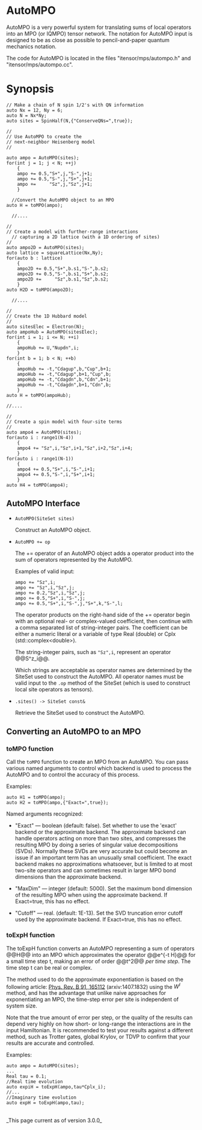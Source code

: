 # AutoMPO

AutoMPO is a very powerful system for translating sums
of local operators into an MPO (or IQMPO) tensor network.
The notation for AutoMPO input is designed to be as close
as possible to pencil-and-paper quantum mechanics notation.

The code for AutoMPO is located in the files "itensor/mps/autompo.h"
and "itensor/mps/autompo.cc".

# Synopsis


    // Make a chain of N spin 1/2's with QN information
    auto Nx = 12, Ny = 6;
    auto N = Nx*Ny;
    auto sites = SpinHalf(N,{"ConserveQNs=",true});

    //
    // Use AutoMPO to create the 
    // next-neighbor Heisenberg model
    //

    auto ampo = AutoMPO(sites);
    for(int j = 1; j < N; ++j)
        {
        ampo += 0.5,"S+",j,"S-",j+1;
        ampo += 0.5,"S-",j,"S+",j+1;
        ampo +=     "Sz",j,"Sz",j+1;
        }

	  //Convert the AutoMPO object to an MPO
    auto H = toMPO(ampo);

	  //....

    //
    // Create a model with further-range interactions
	  // capturing a 2D lattice (with a 1D ordering of sites)
    //
    auto ampo2D = AutoMPO(sites);
    auto lattice = squareLattice(Nx,Ny);
    for(auto b : lattice)
        {
        ampo2D += 0.5,"S+",b.s1,"S-",b.s2;
        ampo2D += 0.5,"S-",b.s1,"S+",b.s2;
        ampo2D +=     "Sz",b.s1,"Sz",b.s2;
        }
    auto H2D = toMPO(ampo2D);

	  //....

    //
    // Create the 1D Hubbard model
    //
    auto sitesElec = Electron(N);
    auto ampoHub = AutoMPO(sitesElec);
    for(int i = 1; i <= N; ++i)
        {
        ampoHub += U,"Nupdn",i;
        }
    for(int b = 1; b < N; ++b)
        {
        ampoHub += -t,"Cdagup",b,"Cup",b+1;
        ampoHub += -t,"Cdagup",b+1,"Cup",b;
        ampoHub += -t,"Cdagdn",b,"Cdn",b+1;
        ampoHub += -t,"Cdagdn",b+1,"Cdn",b;
        }
    auto H = toMPO(ampoHub);

    //....

    //
    // Create a spin model with four-site terms
    //
    auto ampo4 = AutoMPO(sites);
    for(auto i : range1(N-4))
        {
        ampo4 += "Sz",i,"Sz",i+1,"Sz",i+2,"Sz",i+4;
        }
    for(auto i : range1(N-1))
        {
        ampo4 += 0.5,"S+",i,"S-",i+1;
        ampo4 += 0.5,"S-",i,"S+",i+1;
        }
    auto H4 = toMPO(ampo4);

## AutoMPO Interface

* `AutoMPO(SiteSet sites)`

  Construct an AutoMPO object.

* `AutoMPO += op`

  The += operator of an AutoMPO object adds a operator product into
  the sum of operators represented by the AutoMPO.

  Examples of valid input:
      
      ampo += "Sz",i;
      ampo += "Sz",i,"Sz",j;
      ampo += 0.2,"Sz",i,"Sz",j;
      ampo += 0.5,"S+",i,"S-",j;
      ampo += 0.5,"S+",i,"S-",j,"S+",k,"S-",l;

  The operator products on the right-hand side of the += operator
  begin with an optional real- or complex-valued coefficient, then
  continue with a comma separated list of string-integer pairs.
  The coefficient can be either a numeric literal or a variable
  of type Real (double) or Cplx (std::complex&lt;double&gt;).

  The string-integer pairs, such as `"Sz",i`, represent an operator
  @@S^z\_i@@.
  
  Which strings are acceptable as operator names are determined by
  the SiteSet used to construct the AutoMPO. All operator names must
  be valid input to the `.op` method of the SiteSet (which is used
  to construct local site operators as tensors).

* `.sites() -> SiteSet const&`

  Retrieve the SiteSet used to construct the AutoMPO.

## Converting an AutoMPO to an MPO

### toMPO function

  Call the `toMPO` function to create an MPO from an AutoMPO.
  You can pass various named arguments to control which backend
  is used to process the AutoMPO and to control the accuracy of
  this process.

  Examples:

    auto H1 = toMPO(ampo);
    auto H2 = toMPO(ampo,{"Exact=",true});

  Named arguments recognized:

   * "Exact" &mdash; boolean (default: false). Set whether to use
     the 'exact' backend or the approximate backend. The approximate
     backend can handle operators acting
     on more than two sites, and compresses the resulting MPO by 
     doing a series of singular value decompositions (SVDs). 
     Normally these SVDs are very accurate but could become an 
     issue if an important term has an unusually small coefficient.
     The exact backend makes no approximations whatsoever, but is
     limited to at most two-site operators and can sometimes result
     in larger MPO bond dimensions than the approximate backend.

   * "MaxDim" &mdash; integer (default: 5000). Set the maximum
     bond dimension of the resulting MPO when using the approximate
     backend. If Exact=true, this has no effect.

   * "Cutoff" &mdash; real. (default: 1E-13). Set the SVD truncation
     error cutoff used by the approximate backend. If Exact=true, this has
     no effect.


### toExpH function
    
  The toExpH function converts an AutoMPO representing a sum of operators
  @@H@@ into an MPO which approximates the operator @@e^{-t H}@@
  for a small time step t, making an error of order @@t^2@@ _per time step_.
  The time step t can be real or complex.

  The method used to do the approximate exponentiation is based on the following article:
  <a href="http://journals.aps.org/prb/abstract/10.1103/PhysRevB.91.165112" target="_blank">Phys. Rev. B 91, 165112</a> (arxiv:1407.1832) using the $W^{I}$ method, and has the advantage that unlike
  naive approaches for exponentiating an MPO, the time-step error per site is independent of system size.

  Note that the true amount of error per step, or the quality of the results can depend
  very highly on how short- or long-range the interactions are in the input Hamiltonian.
  It is recommended to test your results against a different method, such as Trotter gates,
  global Krylov, or TDVP to confirm that your results are accurate and controlled.


  Examples:

    auto ampo = AutoMPO(sites);
    ...
    Real tau = 0.1;
    //Real time evolution
    auto expiH = toExpH(ampo,tau*Cplx_i);
    //...
    //Imaginary time evolution
    auto expH = toExpH(ampo,tau);


<br/>
_This page current as of version 3.0.0_
